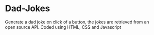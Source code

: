 # Dad-Jokes
Generate a dad joke on click of a button, the jokes are retrieved from an open source API. Coded using HTML, CSS and Javascript

